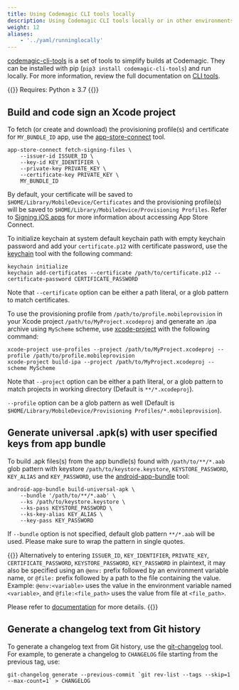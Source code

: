 ```yaml
---
title: Using Codemagic CLI tools locally
description: Using Codemagic CLI tools locally or in other environments.
weight: 12
aliases: 
    - '../yaml/runninglocally'
---
```


[codemagic-cli-tools](https://pypi.org/project/codemagic-cli-tools/) is a set of tools to simplify builds at Codemagic. They can be installed with pip (`pip3 install codemagic-cli-tools`) and run locally. For more information, review the full documentation on [CLI tools](https://github.com/codemagic-ci-cd/cli-tools/tree/master/docs#cli-tools).

{{<notebox>}}
Requires: Python ≥ 3.7
{{</notebox>}}

## Build and code sign an Xcode project

To fetch (or create and download) the provisioning profile(s) and certificate for `MY_BUNDLE_ID` app, use the [app-store-connect](https://github.com/codemagic-ci-cd/cli-tools/blob/master/docs/app-store-connect/README.md#app-store-connect) tool.

    app-store-connect fetch-signing-files \
        --issuer-id ISSUER_ID \
        --key-id KEY_IDENTIFIER \
        --private-key PRIVATE_KEY \
        --certificate-key PRIVATE_KEY \
        MY_BUNDLE_ID

 By default, your certificate will be saved to `$HOME/Library/MobileDevice/Certificates` and the provisioning profile(s) will be saved to `$HOME/Library/MobileDevice/Provisioning Profiles`.
 Refer to [Signing iOS apps](../code-signing-yaml/signing-ios/) for more information about accessing App Store Connect.

To initialize keychain at system default keychain path with empty keychain password and add your `certificate.p12` with certificate password, use the [keychain](https://github.com/codemagic-ci-cd/cli-tools/blob/master/docs/keychain/README.md#keychain) tool with the following command:

    keychain initialize
    keychain add-certificates --certificate /path/to/certificate.p12 --certificate-password CERTIFICATE_PASSWORD

Note that `--certificate` option can be either a path literal, or a glob pattern to match certificates.

To use the provisioning profile from `/path/to/profile.mobileprovision` in your Xcode project `/path/to/MyProject.xcodeproj` and generate an .ipa archive using `MyScheme` scheme, use [xcode-project](https://github.com/codemagic-ci-cd/cli-tools/blob/master/docs/xcode-project/README.md#xcode-project) with the following command:

    xcode-project use-profiles --project /path/to/MyProject.xcodeproj --profile /path/to/profile.mobileprovision
    xcode-project build-ipa --project /path/to/MyProject.xcodeproj --scheme MyScheme

Note that `--project` option can be either a path literal, or a glob pattern to match projects in working directory (Default is `**/*.xcodeproj`).

`--profile` option can be a glob pattern as well (Default is `$HOME/Library/MobileDevice/Provisioning Profiles/*.mobileprovision`).

## Generate universal .apk(s) with user specified keys from app bundle

To build .apk files(s) from the app bundle(s) found with `/path/to/**/*.aab` glob pattern with keystore `/path/to/keystore.keystore`, `KEYSTORE_PASSWORD`, `KEY_ALIAS` and `KEY_PASSWORD`, use the [android-app-bundle](https://github.com/codemagic-ci-cd/cli-tools/tree/master/docs/android-app-bundle#android-app-bundle) tool:

    android-app-bundle build-universal-apk \
        --bundle '/path/to/**/*.aab' \
        --ks /path/to/keystore.keystore \
        --ks-pass KEYSTORE_PASSWORD \
        --ks-key-alias KEY_ALIAS \
        --key-pass KEY_PASSWORD

If `--bundle` option is not specified, default glob pattern `**/*.aab` will be used. Please make sure to wrap the pattern in single quotes.

{{<notebox>}}
Alternatively to entering `ISSUER_ID`, `KEY_IDENTIFIER`, `PRIVATE_KEY`, `CERTIFICATE_PASSWORD`,  `KEYSTORE_PASSWORD`, `KEY_PASSWORD` in plaintext, it may also be specified using an `@env:` prefix followed by an environment variable name, or `@file:` prefix followed by a path to the file containing the value. Example: `@env:<variable>` uses the value in the environment variable named `<variable>`, and `@file:<file_path>` uses the value from file at `<file_path>`.

Please refer to [documentation](https://github.com/codemagic-ci-cd/cli-tools/tree/master/docs#cli-tools) for more details.
{{</notebox>}}

## Generate a changelog text from Git history

To generate a changelog text from Git history, use the [git-changelog](https://github.com/codemagic-ci-cd/cli-tools/tree/master/docs/git-changelog#git-changelog) tool. For example, to generate a changelog to `CHANGELOG` file starting from the previous tag, use:

    git-changelog generate --previous-commit `git rev-list --tags --skip=1  --max-count=1` > CHANGELOG
